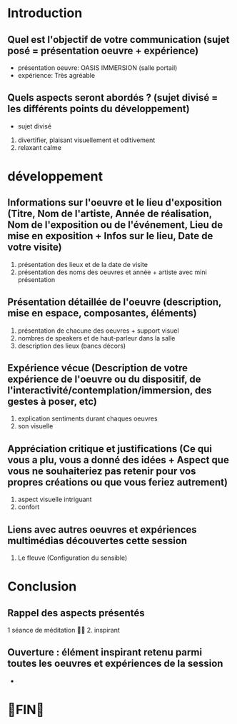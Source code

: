 # Introduction


##  Quel est l'objectif de votre communication (sujet posé = présentation oeuvre + expérience)
- présentation oeuvre: OASIS IMMERSION (salle portail)
- expérience: Très agréable 
## Quels aspects seront abordés ? (sujet divisé = les différents points du développement)
- sujet divisé
1. divertifier, plaisant visuellement et oditivement
2. relaxant calme

# développement
## Informations sur l'oeuvre et le lieu d'exposition (Titre, Nom de l'artiste, Année de réalisation, Nom de l'exposition ou de l'événement, Lieu de mise en exposition + Infos sur le lieu, Date de votre visite)

 1. présentation des lieux et de la date de visite
 2. présentation des noms des oeuvres et année + artiste avec mini présentation
 
##  Présentation détaillée de l'oeuvre (description, mise en espace, composantes, éléments)


1. présentation de chacune des oeuvres + support visuel 
2. nombres de speakers et de haut-parleur dans la salle
3. description des lieux (bancs décors)

## Expérience vécue (Description de votre expérience de l'oeuvre ou du dispositif, de l'interactivité/contemplation/immersion, des gestes à poser, etc)

1. explication sentiments durant chaques oeuvres
2. son visuelle 

## Appréciation critique et justifications (Ce qui vous a plu, vous a donné des idées + Aspect que vous ne souhaiteriez pas retenir pour vos propres créations ou que vous feriez autrement)

1. aspect visuelle intriguant
2. confort

## Liens avec autres oeuvres et expériences multimédias découvertes cette session
1. Le fleuve (Configuration du sensible)
# Conclusion 
## Rappel des aspects présentés
1 séance de méditation 🧘‍♂️
2. inspirant
## Ouverture : élément inspirant retenu parmi toutes les oeuvres et expériences de la session
- 
  
  
  # 🥇FIN🥇
